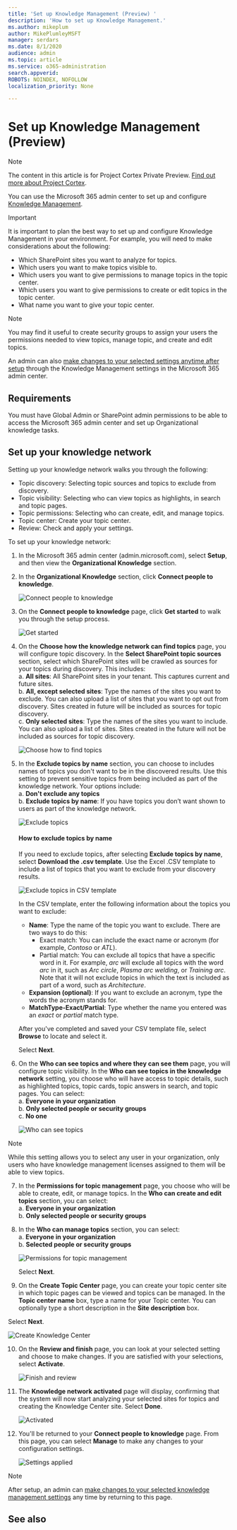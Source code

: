 ```yaml
---
title: 'Set up Knowledge Management (Preview) '
description: 'How to set up Knowledge Management.'
ms.author: mikeplum
author: MikePlumleyMSFT
manager: serdars
ms.date: 8/1/2020
audience: admin
ms.topic: article
ms.service: o365-administration
search.appverid: 
ROBOTS: NOINDEX, NOFOLLOW
localization_priority: None

---
```

# Set up Knowledge Management (Preview)

> [!Note] 
> The content in this article is for Project Cortex Private Preview. [Find out more about Project Cortex](https://aka.ms/projectcortex).

You can use the Microsoft 365 admin center to set up and configure [Knowledge Management](knowledge-management-overview.md). 

> [!Important]
> It is important to plan the best way to set up and configure Knowledge Management in your environment. For example, you will need to make considerations about the following:
- Which SharePoint sites you want to analyze for topics.
- Which users you want to make topics visible to.
- Which users you want to give permissions to manage topics in the topic center.
- Which users you want to give permissions to create or edit topics in the topic center.
- What name you want to give your topic center.

> [!Note]
> You may find it useful to create security groups to assign your users the permissions needed to view topics, manage topic, and create and edit topics.

An admin can also [make changes to your selected settings anytime after setup](topic-experiences-discovery.md) through the Knowledge Management settings in the Microsoft 365 admin center.

## Requirements 
You must have Global Admin or SharePoint admin permissions to be able to access the Microsoft 365 admin center and set up Organizational knowledge tasks.

## Set up your knowledge network

Setting up your knowledge network walks you through the following:

- Topic discovery: Selecting topic sources and topics to  exclude from discovery.
- Topic visibility: Selecting who can view topics as highlights, in search and topic pages.
- Topic permissions: Selecting who can create, edit, and manage topics.
- Topic center: Create your topic center.
- Review: Check and apply your settings.

To set up your knowledge network:

1. In the Microsoft 365 admin center (admin.microsoft.com), select **Setup**, and then view the **Organizational Knowledge** section.
2. In the **Organizational Knowledge** section, click **Connect people to knowledge**.<br/>

    ![Connect people to knowledge](../media/content-understanding/admin-org-knowledge-options.png) </br>

3. On the **Connect people to knowledge** page, click **Get started** to walk you through the setup process.<br/>

    ![Get started](../media/content-understanding/k-get-started.png) </br>

4. On the **Choose how the knowledge network can find topics** page, you will configure topic discovery. In the **Select SharePoint topic sources** section, select which SharePoint sites will be crawled as sources for your topics during discovery. This includes:</br>
    a. **All sites**: All SharePoint sites in your tenant. This captures current and future sites.</br>
    b. **All, except selected sites**: Type the names of the sites you want to exclude.  You can also upload a list of sites that you want to opt out from discovery. Sites created in future will be included as sources for topic discovery. </br>
    c. **Only selected sites**: Type the names of the sites you want to include. You can also upload a list of sites. Sites created in the future will not be included as sources for topic discovery. </br>

    ![Choose how to find topics](../media/content-understanding/ksetup1.png) </br>
   
5. In the **Exclude topics by name** section, you can choose to includes names of topics you don't want to be in the discovered results. Use this setting to prevent sensitive topics from being included as part of the knowledge network. Your options include:</br>
    a. **Don't exclude any topics** </br>
    b. **Exclude topics by name**:  If you have topics you don’t want shown to users as part of the knowledge network.</br>

    ![Exclude topics](../media/content-understanding/topics-excluded-by-name.png) </br>

    #### How to exclude topics by name    

    If you need to exclude topics, after selecting **Exclude topics by name**, select **Download the .csv template**. Use the Excel .CSV template to include a list of topics that you want to exclude from your discovery results.

    ![Exclude topics in CSV template](../media/content-understanding/csv1.png) </br>

    In the CSV template, enter the following information about the topics you want to exclude:

    - **Name**: Type the name of the topic you want to exclude. There are two ways to do this:</br>
        - Exact match: You can include the exact name or acronym (for example, *Contoso* or *ATL*).</br>
        - Partial match: You can exclude all topics that have a specific word in it.  For example, *arc* will exclude all topics with the word *arc* in it, such as *Arc circle*, *Plasma arc welding*, or *Training arc*. Note that it will not exclude topics in which the text is included as part of a word, such as *Architecture*.</br>
    - **Expansion (optional)**: If you want to exclude an acronym, type the words the acronym stands for.</br>
    - **MatchType-Exact/Partial**: Type whether the name you entered was an *exact* or *partial* match type.</br>

    After you've completed and saved your CSV template file, select **Browse** to locate and select it.
    
    Select **Next**.</br>

6. On the **Who can see topics and where they can see them** page, you will configure topic visibility. In the **Who can see topics in the knowledge network** setting, you choose who will have access to topic details, such as highlighted topics, topic cards, topic answers in search, and topic pages. You can select:</br>
    a. **Everyone in your organization**</br>
    b. **Only selected people or security groups**</br>
    c. **No one**</br>

    ![Who can see topics](../media/content-understanding/ksetup2.png) </br> 

 > [!Note] 
 > While this setting allows you to select any user in your organization, only users who have knowledge management licenses assigned to them will be able to view topics. 

7. In the **Permissions for topic management** page, you choose who will be able to create, edit, or manage topics. In the **Who can create and edit topics** section, you can select:</br>
    a. **Everyone in your organization**</br>
    b. **Only selected people or security groups**</br>
8. In the **Who can manage topics** section, you can select:</br>
    a. **Everyone in your organization**</br>
    b. **Selected people or security groups**</br>

    ![Permissions for topic management](../media/content-understanding/ksetup3.png) </br>

    Select **Next**.</br>
9. On the **Create Topic  Center** page, you can create your topic center site in which topic pages can be viewed and topics can be managed.  In the **Topic center name** box, type a name for your Topic center. You can optionally type a short description in the **Site description** box. </br>

Select **Next**.</br>

   ![Create Knowledge Center](../media/content-understanding/ksetup4.png) </br> 

10. On the **Review and finish** page, you can look at your selected setting and choose to make changes. If you are satisfied with your selections, select **Activate**.

    ![Finish and review](../media/content-understanding/ksetup5.png) </br> 

11. The **Knowledge network activated** page will display, confirming that the system will now start analyzing your selected sites for topics and creating the Knowledge Center site. Select **Done**.</br>

    ![Activated](../media/content-understanding/ksetup6.png) </br> 

12. You'll be returned to your **Connect people to knowledge** page. From this page, you can select **Manage** to make any changes to your configuration settings. 

    ![Settings applied](../media/content-understanding/ksetup7.png) </br>   

> [!Note]
> After setup, an admin can [make changes to your selected knowledge management settings](topic-experiences-discovery.md) any time by returning to this page.


## See also



  






